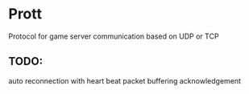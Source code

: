 # Prott

Protocol for game server communication based on UDP or TCP

## TODO:

auto reconnection with heart beat
packet buffering
acknowledgement